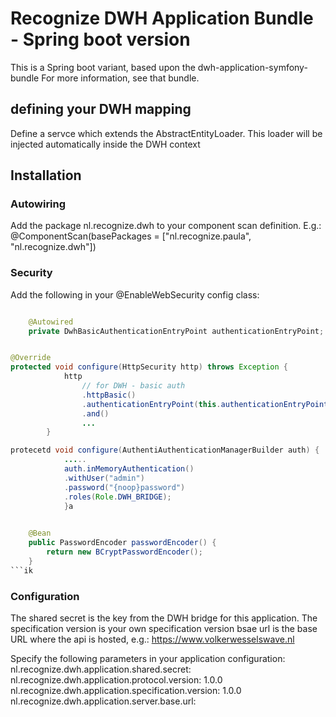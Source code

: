 # Recognize DWH Application Bundle - Spring boot version

This is a Spring boot variant, based upon the dwh-application-symfony-bundle
For more information, see that bundle.

## defining your DWH mapping

Define a servce which extends the AbstractEntityLoader. This loader will be injected automatically inside the DWH context


## Installation
### Autowiring
Add the package nl.recognize.dwh to your component scan definition.
E.g.:
@ComponentScan(basePackages = ["nl.recognize.paula", "nl.recognize.dwh"])

### Security
Add the following in your @EnableWebSecurity config class:
```java

    @Autowired
    private DwhBasicAuthenticationEntryPoint authenticationEntryPoint;


@Override
protected void configure(HttpSecurity http) throws Exception {
            http
                // for DWH - basic auth
                .httpBasic()
                .authenticationEntryPoint(this.authenticationEntryPoint)
                .and()
                ...
        }

protecetd void configure(AuthentiAuthenticationManagerBuilder auth) {
            .....
            auth.inMemoryAuthentication()
            .withUser("admin")
            .password("{noop}password")
            .roles(Role.DWH_BRIDGE);
            }a
    

    @Bean
    public PasswordEncoder passwordEncoder() {
        return new BCryptPasswordEncoder();
    }     
```ik
```

### Configuration
The shared secret is the key from the DWH bridge for this application.
The specification version is your own specification version
bsae url is the base URL where the api is hosted, e.g.: https://www.volkerwesselswave.nl

Specify the following parameters in your application configuration:
nl.recognize.dwh.application.shared.secret: <shared secret>
nl.recognize.dwh.application.protocol.version: 1.0.0
nl.recognize.dwh.application.specification.version: 1.0.0
nl.recognize.dwh.application.server.base.url: <base url>
